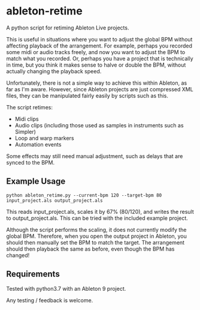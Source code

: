 # ableton-retime
A python script for retiming Ableton Live projects.


This is useful in situations where you want to adjust the global BPM without affecting playback of the arrangement. For example, perhaps you recorded some midi or audio tracks freely, and now you want to adjust the BPM to match what you recorded. Or, perhaps you have a project that is technically in time, but you think it makes sense to halve or double the BPM, without actually changing the playback speed.

Unfortunately, there is not a simple way to achieve this within Ableton, as far as I'm aware. However, since Ableton projects are just compressed XML files, they can be manipulated fairly easily by scripts such as this.

The script retimes:
- Midi clips
- Audio clips (including those used as samples in instruments such as Simpler)
- Loop and warp markers
- Automation events

Some effects may still need manual adjustment, such as delays that are synced to the BPM.

## Example Usage
```
python ableton_retime.py --current-bpm 120 --target-bpm 80 input_project.als output_project.als
```
This reads input_project.als, scales it by 67% (80/120), and writes the result to output_project.als. This can be tried with the included example project.

Although the script performs the scaling, it does not currently modify the global BPM. Therefore, when you open the output project in Ableton, you should then manually set the BPM to match the target. The arrangement should then playback the same as before, even though the BPM has changed!

## Requirements
Tested with python3.7 with an Ableton 9 project.


Any testing / feedback is welcome.
